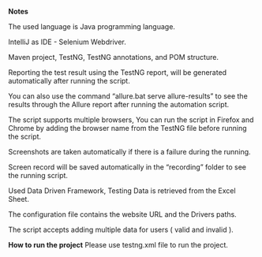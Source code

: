 **Notes**

The used language is Java programming language.

IntelliJ as IDE - Selenium Webdriver.

Maven project, TestNG, TestNG annotations, and POM structure.

Reporting the test result using the TestNG report, will be generated automatically after running the script.

You can also use the command “allure.bat serve allure-results” to see the results through the Allure report after running the automation script.

The script supports multiple browsers, You can run the script in Firefox and Chrome by adding the browser name from the TestNG file before running the script.

Screenshots are taken automatically if there is a failure during the running.

Screen record will be saved automatically in the “recording” folder to see the running script.

Used Data Driven Framework, Testing Data is retrieved from the Excel Sheet. 

The configuration file contains the website URL and the Drivers paths.

The script accepts adding multiple data for users ( valid and invalid ).


**How to run the project**
Please use testng.xml file to run the project.
